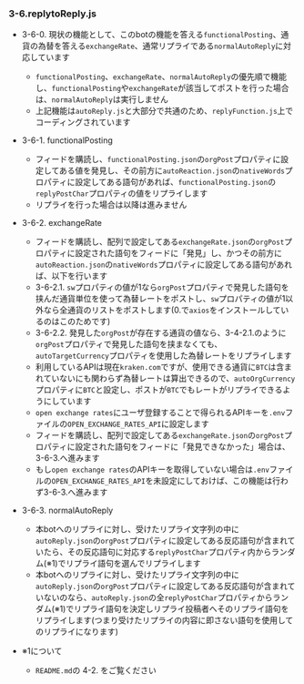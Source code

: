 ### 3-6.replytoReply.js
- 3-6-0. 現状の機能として、このbotの機能を答える`functionalPosting`、通貨の為替を答える`exchangeRate`、通常リプライである`normalAutoReply`に対応しています
  - `functionalPosting`、`exchangeRate`、`normalAutoReply`の優先順で機能し、`functionalPosting`や`exchangeRate`が該当してポストを行った場合は、`normalAutoReply`は実行しません
  - 上記機能は`autoReply.js`と大部分で共通のため、`replyFunction.js`上でコーディングされています

- 3-6-1. functionalPosting
  - フィードを購読し、`functionalPosting.json`の`orgPost`プロパティに設定してある値を発見し、その前方に`autoReaction.json`の`nativeWords`プロパティに設定してある語句があれば、`functionalPosting.json`の`replyPostChar`プロパティの値をリプライします
  - リプライを行った場合は以降は進みません
 
- 3-6-2. exchangeRate
  - フィードを購読し、配列で設定してある`exchangeRate.json`の`orgPost`プロパティに設定された語句をフィードに「発見」し、かつその前方に`autoReaction.json`の`nativeWords`プロパティに設定してある語句があれば、以下を行います
  - 3-6-2.1. `sw`プロパティの値が1なら`orgPost`プロパティで発見した語句を挟んだ通貨単位を使って為替レートをポストし、`sw`プロパティの値が1以外なら全通貨のリストをポストします(0.で`axios`をインストールしているのはこのためです)
  - 3-6-2.2. 発見した`orgPost`が存在する通貨の値なら、3-4-2.1.のように`orgPost`プロパティで発見した語句を挟まなくても、`autoTargetCurrency`プロパティを使用した為替レートをリプライします
  - 利用しているAPIは現在`kraken.com`ですが、使用できる通貨に`BTC`は含まれていないにも関わらず為替レートは算出できるので、`autoOrgCurrency`プロパティに`BTC`と設定し、ポストが`BTC`でもレートがリプライできるようにしています
  - `open exchange rates`にユーザ登録することで得られるAPIキーを`.env`ファイルの`OPEN_EXCHANGE_RATES_API`に設定します
  - フィードを購読し、配列で設定してある`exchangeRate.json`の`orgPost`プロパティに設定された語句をフィードに「発見できなかった」場合は、3-6-3.へ進みます
  - もし`open exchange rates`のAPIキーを取得していない場合は`.env`ファイルの`OPEN_EXCHANGE_RATES_API`を未設定にしておけば、この機能は行わず3-6-3.へ進みます

- 3-6-3. normalAutoReply
  - 本botへのリプライに対し、受けたリプライ文字列の中に`autoReply.json`の`orgPost`プロパティに設定してある反応語句が含まれていたら、その反応語句に対応する`replyPostChar`プロパティ内からランダム(※1)でリプライ語句を選んでリプライします
  - 本botへのリプライに対し、受けたリプライ文字列の中に`autoReply.json`の`orgPost`プロパティに設定してある反応語句が含まれていないのなら、`autoReply.json`の全`replyPostChar`プロパティからランダム(※1)でリプライ語句を決定しリプライ投稿者へそのリプライ語句をリプライします(つまり受けたリプライの内容に即さない語句を使用してのリプライになります)



- ※1について
  - `README.md`の 4-2. をご覧ください
